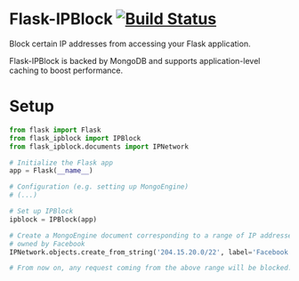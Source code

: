 Flask-IPBlock [![Build Status](https://circleci.com/gh/closeio/flask-ipblock.png?branch=master&style=shield)](https://circleci.com/gh/closeio/flask-ipblock)
=============

Block certain IP addresses from accessing your Flask application.

Flask-IPBlock is backed by MongoDB and supports application-level caching to boost performance.

Setup
=====

``` python
from flask import Flask
from flask_ipblock import IPBlock
from flask_ipblock.documents import IPNetwork

# Initialize the Flask app
app = Flask(__name__)

# Configuration (e.g. setting up MongoEngine)
# (...)

# Set up IPBlock
ipblock = IPBlock(app)

# Create a MongoEngine document corresponding to a range of IP addresses
# owned by Facebook
IPNetwork.objects.create_from_string('204.15.20.0/22', label='Facebook')

# From now on, any request coming from the above range will be blocked.
```
